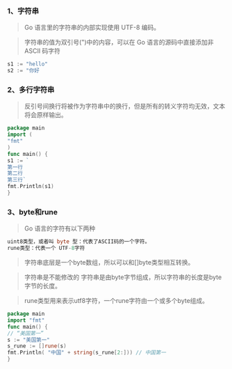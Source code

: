 ### 1、字符串

> Go 语言里的字符串的内部实现使用 UTF-8 编码。

> 字符串的值为双引号(")中的内容，可以在 Go 语言的源码中直接添加非 ASCII 码字符

```go
s1 := "hello"
s2 := "你好
```

### 2、多行字符串

> 反引号间换行将被作为字符串中的换行，但是所有的转义字符均无效，文本将会原样输出。

```go
package main
import (
"fmt"
)
func main() {
s1 := `
第一行
第二行
第三行`
fmt.Println(s1)
}
```

### 3、byte和rune

> Go 语言的字符有以下两种

```go
uint8类型，或者叫 byte 型：代表了ASCII码的一个字符。
rune类型：代表一个 UTF-8字符
```

> 字符串底层是一个byte数组，所以可以和[]byte类型相互转换。

> 字符串是不能修改的 字符串是由byte字节组成，所以字符串的长度是byte字节的长度。

> rune类型用来表示utf8字符，一个rune字符由一个或多个byte组成。

```go
package main
import "fmt"
func main() {
// “美国第一”
s := "美国第一"
s_rune := []rune(s)
fmt.Println( "中国" + string(s_rune[2:])) // 中国第一
}
```